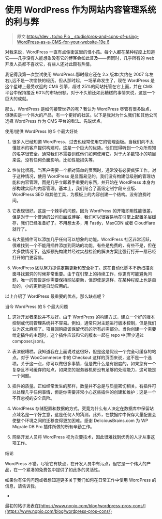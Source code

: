 # 使用 WordPress 作为网站内容管理系统的利与弊

> 原文:[https://dev . to/no Pio _ studio/pros-and-cons-of-using-WordPress-as-a-CMS-for-your-website-19e 6](https://dev.to/nopio_studio/pros-and-cons-of-using-wordpress-as-a-cms-for-your-website-19e6)

对我来说，WordPress 一直有点像街区里的怪小孩。每个人都在某种程度上知道它——几乎没有人能想象没有它的博客会如此普及——但同时，几乎所有的 web 开发人员都不喜欢它，有些人还对此颇有热情。

我记得我第一次尝试使用 WordPress:那时候它还在 2.x 版本(大约在 2007 年左右),远不是一次愉快的经历。但从那时起，一场革命发生了，现在 WordPress 是这个星球上最受欢迎的 CMS 引擎，超过 25%的网站托管在它上面，并在 CMS 平台中保持接近 60%的市场份额。对于不久前还如此糟糕的事情来说，这是一个巨大的成就。

那么，WordPress 是如何接管世界的呢？我认为 WordPress 尽管有很多缺点，但确实是一个伟大的产品，有一个更好的社区。以下是我对为什么我们和其他公司选择 WordPress 作为 CMS 平台的看法。先说优点。

使用/提供 WordPress 的 5 个最大好处

1.  很多人已经知道 WordPress，过去也经常使用它的管理面板。当我们向不太懂技术的客户提供构建时，这是一个巨大的优势。他们觉得听到一个众所周知的名字很安全，通常我们不需要训练他们如何使用它。对于大多数较小的项目来说，没有任何负面影响，比如性能损失等。

2.  性价比很高。当客户需要一个相对简单的页面时，通常没有必要疯狂工作。对于这种情况，使用 WordPress 是显而易见的。我们没有构建低级别的管理功能和内容管理，而是几乎立即着手重要的东西，并开始在 WordPress 本身内部构建实际的内容管理。基本上，我们结合了高级定制字段专业版、WordPress SEO 和其他工具，为模板上的内容创建一个结构。没有浪费时间。

3.  它表现很好。这是一个棘手的问题，因为 WordPress 的开箱即用性能很差，但是对于一个普通的公司页面或博客，我们可以很容易地在引擎上配置多层缓存，我们已经准备好了。不用想太多，用 Fastly，MaxCDN 或者 Cloudflare 就行了。

4.  有大量插件可以添加几乎任何可以想象的功能。WordPress 社区非常活跃，很难找到一个不能用插件添加到网站的功能。有些是免费的，有些不是，但在大多数情况下，选择预先构建并经过实战检验的解决方案比强行打开一扇已经打开的门更容易。

5.  WordPress 团队努力提供定期更新和安全补丁。这在自动化脚本不断扫描页面寻找漏洞的时候非常重要。由于在引擎上的持续工作，你更有可能避免问题，唯一的警告是你需要保持网站更新，但即使是这样，在某种程度上也是自动的，小的更新是自动应用的。

以上介绍了 WordPress 最重要的优点，那么缺点呢？

当今 WordPress 的 5 个最大问题

1.  这对开发者来说并不友好。由于 WordPress 的构建方式，建立一个好的版本控制或代码管理系统并不容易。例如，通常只对主题进行版本控制，但是我们认为这太麻烦了。项目回购应该保留代码的所有必需部分。当你创建一个需要给定插件的主题时，这个插件应该和它的版本一起在 repo 中(至少通过 composer.json)。

2.  表演很糟糕。我知道我在上面说过这很好，但是这是假设一个完全可缓存的站点。对于 WooCommerce 中的 Checkout 这样的页面来说，这不是一个选项。关于这一点，你可以做很多事情，但是做什么是有限度的。如果您有一个复杂且不可缓存的站点，如果您的服务器机房没有足够的处理能力，这可能是一个问题。

3.  插件的质量。正如经常发生的那样，数量并不总是与质量密切相关。有插件可以处理几乎任何事情，但是你需要非常小心这些插件的创建和维护；这是一个不容忽视的安全风险。

4.  WordPress 存储配置和数据的方式。究竟为什么有人决定在数据库中保留站点域名是一个好主意，这是任何人的猜测。此外，在数据库中保存大量配置会使整个环境之间的迁移变得更加困难。感谢 DeliciousBrains.com 为 WP Migrate DB Pro 插件所做的所有辛勤工作。

5.  网络开发人员将 WordPress 视为次要技术，因此很难找到优秀的人才从事这项工作。

结论

WordPress 不错。尽管它有缺点，在开发人员中有污点，但它是一个伟大的产品，在一个紧凑的免费包中提供了如此多的灵活性。

如果你有任何问题或者想知道更多关于我们如何在日常工作中使用 WordPress 的信息，请告诉我。

-

最初的帖子发表在[https://www.nopio.com/blog/wordpress-pros-cons/](https://www.nopio.com/blog/wordpress-pros-cons/)